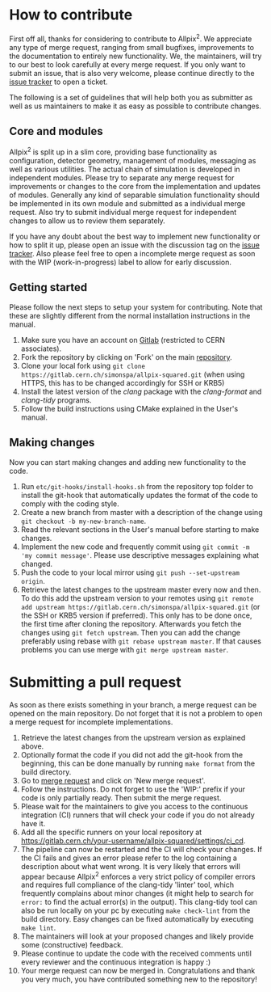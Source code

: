 # How to contribute
First off all, thanks for considering to contribute to Allpix<sup>2</sup>. We appreciate any type of merge request, ranging from small bugfixes, improvements to the documentation to entirely new functionality. We, the maintainers, will try to our best to look carefully at every merge request. If you only want to submit an issue, that is also very welcome, please continue directly to the [issue tracker](https://gitlab.cern.ch/simonspa/allpix-squared/issues) to open a ticket.

The following is a set of guidelines that will help both you as submitter as well as us maintainers to make it as easy as possible to contribute changes.

## Core and modules
Allpix<sup>2</sup> is split up in a slim core, providing base functionality as configuration, detector geometry, management of modules, messaging as well as various utilities. The actual chain of simulation is developed in independent modules. Please try to separate any merge request for improvements or changes to the core from the implementation and updates of modules. Generally any kind of separable simulation functionality should be implemented in its own module and submitted as a individual merge request. Also try to submit individual merge request for independent changes to allow us to review them separately.

If you have any doubt about the best way to implement new functionality or how to split it up, please open an issue with the discussion tag on the [issue tracker](https://gitlab.cern.ch/simonspa/allpix-squared/issues). Also please feel free to open a incomplete merge request as soon with the WIP (work-in-progress) label to allow for early discussion.

## Getting started
Please follow the next steps to setup your system for contributing. Note that these are slightly different from the normal installation instructions in the manual.

1. Make sure you have an account on [Gitlab](gitlab.cern.ch) (restricted to CERN associates).
2. Fork the repository by clicking on 'Fork' on the main [repository](https://gitlab.cern.ch/simonspa/allpix-squared).
3. Clone your local fork using `git clone https://gitlab.cern.ch/simonspa/allpix-squared.git` (when using HTTPS, this has to be changed accordingly for SSH or KRB5)
4. Install the latest version of the *clang* package with the *clang-format* and *clang-tidy* programs.
5. Follow the build instructions using CMake explained in the User's manual.

## Making changes
Now you can start making changes and adding new functionality to the code. 

1. Run `etc/git-hooks/install-hooks.sh` from the repository top folder to install the git-hook that automatically updates the format of the code to comply with the coding style.
2. Create a new branch from master with a description of the change using `git checkout -b my-new-branch-name`.
3. Read the relevant sections in the User's manual before starting to make changes.
4. Implement the new code and frequently commit using `git commit -m 'my commit message'`. Please use descriptive messages explaining what changed.
5. Push the code to your local mirror using `git push --set-upstream origin`.
6. Retrieve the latest changes to the upstream master every now and then. To do this add the upstream version to your remotes using `git remote add upstream https://gitlab.cern.ch/simonspa/allpix-squared.git` (or the SSH or KRB5 version if preferred). This only has to be done once, the first time after cloning the repository. Afterwards you fetch the changes using `git fetch upstream`. Then you can add the change preferably using rebase with `git rebase upstream master`. If that causes problems you can use merge with `git merge upstream master`.

# Submitting a pull request
As soon as there exists something in your branch, a merge request can be opened on the main repository. Do not forget that it is not a problem to open a merge request for incomplete implementations.

1. Retrieve the latest changes from the upstream version as explained above.
2. Optionally format the code if you did not add the git-hook from the beginning, this can be done manually by running `make format` from the build directory.
3. Go to [merge request](https://gitlab.cern.ch/simonspa/allpix-squared/merge_requests) and click on 'New merge request'.
4. Follow the instructions. Do not forget to use the 'WIP:' prefix if your code is only partially ready. Then submit the merge request.
5. Please wait for the maintainers to give you access to the continuous integration (CI) runners that will check your code if you do not already have it.
6. Add all the specific runners on your local repository at https://gitlab.cern.ch/your-username/allpix-squared/settings/ci_cd.
7. The pipeline can now be restarted and the CI will check your changes. If the CI fails and gives an error please refer to the log containing a description about what went wrong. It is very likely that errors will appear because Allpix<sup>2</sup> enforces a very strict policy of compiler errors and requires full compliance of the clang-tidy 'linter' tool, which frequently complains about minor changes (it might help to search for `error:` to find the actual error(s) in the output). This clang-tidy tool can also be run locally on your pc by executing `make check-lint` from the build directory. Easy changes can be fixed automatically by executing `make lint`.
8. The maintainers will look at your proposed changes and likely provide some (constructive) feedback.
9. Please continue to update the code with the received comments until every reviewer and the continuous integration is happy :)
10. Your merge request can now be merged in. Congratulations and thank you very much, you have contributed something new to the repository!
